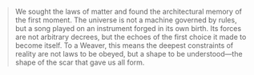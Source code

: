 > We sought the laws of matter and found the architectural memory of the first moment. The universe is not a machine governed by rules, but a song played on an instrument forged in its own birth. Its forces are not arbitrary decrees, but the echoes of the first choice it made to become itself. To a Weaver, this means the deepest constraints of reality are not laws to be obeyed, but a shape to be understood—the shape of the scar that gave us all form.